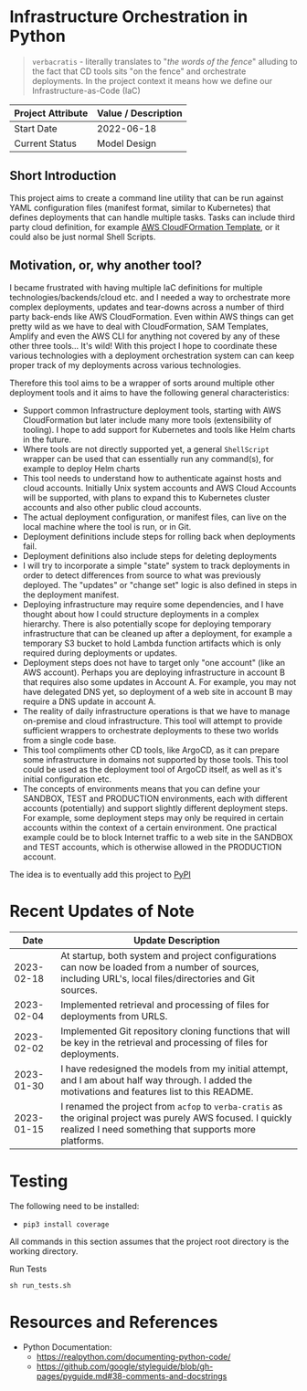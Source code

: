 # Infrastructure Orchestration in Python 

> `verbacratis` - literally translates to "_the words of the fence_" alluding to the fact that CD tools sits "on the fence" and orchestrate deployments. In the project context it means how we define our Infrastructure-as-Code (IaC)

| Project Attribute | Value / Description |
|-------------------|---------------------|
| Start Date        | 2022-06-18          |
| Current Status    | Model Design        |

## Short Introduction

This project aims to create a command line utility that can be run against YAML configuration files (manifest format, similar to Kubernetes) that defines deployments that can handle multiple tasks. Tasks can include third party cloud definition, for example [AWS CloudFOrmation Template](https://aws.amazon.com/cloudformation/resources/templates/), or it could also be just normal Shell Scripts.

## Motivation, or, why another tool?

I became frustrated with having multiple IaC definitions for multiple technologies/backends/cloud etc. and I needed a way to orchestrate more complex deployments, updates and tear-downs across a number of third party back-ends like AWS CloudFormation. Even within AWS things can get pretty wild as we have to deal with CloudFormation, SAM Templates, Amplify and even the AWS CLI for anything not covered by any of these other three tools... It's wild! With this project I hope to coordinate these various technologies with a deployment orchestration system can can keep proper track of my deployments across various technologies.

Therefore this tool aims to be a wrapper of sorts around multiple other deployment tools and it aims to have the following general characteristics:

* Support common Infrastructure deployment tools, starting with AWS CloudFormation but later include many more tools (extensibility of tooling). I hope to add support for Kubernetes and tools like Helm charts in the future.
* Where tools are not directly supported yet, a general `ShellScript` wrapper can be used that can essentially run any command(s), for example to deploy Helm charts
* This tool needs to understand how to authenticate against hosts and cloud accounts. Initially Unix system accounts and AWS Cloud Accounts will be supported, with plans to expand this to Kubernetes cluster accounts and also other public cloud accounts.
* The actual deployment configuration, or manifest files, can live on the local machine where the tool is run, or in Git. 
* Deployment definitions include steps for rolling back when deployments fail.
* Deployment definitions also include steps for deleting deployments
* I will try to incorporate a simple "state" system to track deployments in order to detect differences from source to what was previously deployed. The "updates" or "change set" logic is also defined in steps in the deployment manifest.
* Deploying infrastructure may require some dependencies, and I have thought about how I could structure deployments in a complex hierarchy. There is also potentially scope for deploying temporary infrastructure that can be cleaned up after a deployment, for example a temporary S3 bucket to hold Lambda function artifacts which is only required during deployments or updates.
* Deployment steps does not have to target only "one account" (like an AWS account). Perhaps you are deploying infrastructure in account B that requires also some updates in Account A. For example, you may not have delegated DNS yet, so deployment of a web site in account B may require a DNS update in account A.
* The reality of daily infrastructure operations is that we have to manage on-premise and cloud infrastructure. This tool will attempt to provide sufficient wrappers to orchestrate deployments to these two worlds from a single code base.
* This tool compliments other CD tools, like ArgoCD, as it can prepare some infrastructure in domains not supported by those tools. This tool could be used as the deployment tool of ArgoCD itself, as well as it's initial configuration etc.
* The concepts of environments means that you can define your SANDBOX, TEST and PRODUCTION environments, each with different accounts (potentially) and support slightly different deployment steps. For example, some deployment steps may only be required in certain accounts within the context of a certain environment. One practical example could be to block Internet traffic to a web site in the SANDBOX and TEST accounts, which is otherwise allowed in the PRODUCTION account.

The idea is to eventually add this project to [PyPI](https://pypi.org/)

# Recent Updates of Note

| Date       | Update Description                                                                                                                                                        |
|------------|---------------------------------------------------------------------------------------------------------------------------------------------------------------------------|
| 2023-02-18 | At startup, both system and project configurations can now be loaded from a number of sources, including URL's, local files/directories and Git sources.                  |
| 2023-02-04 | Implemented retrieval and processing of files for deployments from URLS.                                                                                                  |
| 2023-02-02 | Implemented Git repository cloning functions that will be key in the retrieval and processing of files for deployments.                                                   |
| 2023-01-30 | I have redesigned the models from my initial attempt, and I am about half way through. I added the motivations and features list to this README.                          |
| 2023-01-15 | I renamed the project from `acfop` to `verba-cratis` as the original project was purely AWS focused. I quickly realized I need something that supports more platforms.    |

# Testing

The following need to be installed:

* `pip3 install coverage`

All commands in this section assumes that the project root directory is the working directory.

Run Tests

```shell
sh run_tests.sh
```

# Resources and References

* Python Documentation:
  * https://realpython.com/documenting-python-code/
  * https://github.com/google/styleguide/blob/gh-pages/pyguide.md#38-comments-and-docstrings

